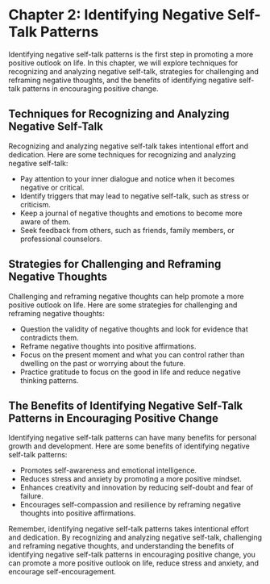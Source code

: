 Chapter 2: Identifying Negative Self-Talk Patterns
==================================================

Identifying negative self-talk patterns is the first step in promoting a more positive outlook on life. In this chapter, we will explore techniques for recognizing and analyzing negative self-talk, strategies for challenging and reframing negative thoughts, and the benefits of identifying negative self-talk patterns in encouraging positive change.

Techniques for Recognizing and Analyzing Negative Self-Talk
-----------------------------------------------------------

Recognizing and analyzing negative self-talk takes intentional effort and dedication. Here are some techniques for recognizing and analyzing negative self-talk:

* Pay attention to your inner dialogue and notice when it becomes negative or critical.
* Identify triggers that may lead to negative self-talk, such as stress or criticism.
* Keep a journal of negative thoughts and emotions to become more aware of them.
* Seek feedback from others, such as friends, family members, or professional counselors.

Strategies for Challenging and Reframing Negative Thoughts
----------------------------------------------------------

Challenging and reframing negative thoughts can help promote a more positive outlook on life. Here are some strategies for challenging and reframing negative thoughts:

* Question the validity of negative thoughts and look for evidence that contradicts them.
* Reframe negative thoughts into positive affirmations.
* Focus on the present moment and what you can control rather than dwelling on the past or worrying about the future.
* Practice gratitude to focus on the good in life and reduce negative thinking patterns.

The Benefits of Identifying Negative Self-Talk Patterns in Encouraging Positive Change
--------------------------------------------------------------------------------------

Identifying negative self-talk patterns can have many benefits for personal growth and development. Here are some benefits of identifying negative self-talk patterns:

* Promotes self-awareness and emotional intelligence.
* Reduces stress and anxiety by promoting a more positive mindset.
* Enhances creativity and innovation by reducing self-doubt and fear of failure.
* Encourages self-compassion and resilience by reframing negative thoughts into positive affirmations.

Remember, identifying negative self-talk patterns takes intentional effort and dedication. By recognizing and analyzing negative self-talk, challenging and reframing negative thoughts, and understanding the benefits of identifying negative self-talk patterns in encouraging positive change, you can promote a more positive outlook on life, reduce stress and anxiety, and encourage self-encouragement.

